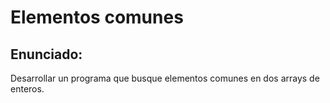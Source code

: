 <h1>Elementos comunes</h1>

<h2>Enunciado:</h2>

<p>Desarrollar un programa que busque elementos comunes en dos arrays de enteros.</p>

